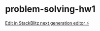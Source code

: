 # problem-solving-hw1

[Edit in StackBlitz next generation editor ⚡️](https://stackblitz.com/~/github.com/Mohdsohail7/problem-solving-hw1)